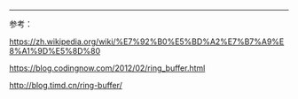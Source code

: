 



***

参考：

https://zh.wikipedia.org/wiki/%E7%92%B0%E5%BD%A2%E7%B7%A9%E8%A1%9D%E5%8D%80

https://blog.codingnow.com/2012/02/ring_buffer.html

http://blog.timd.cn/ring-buffer/